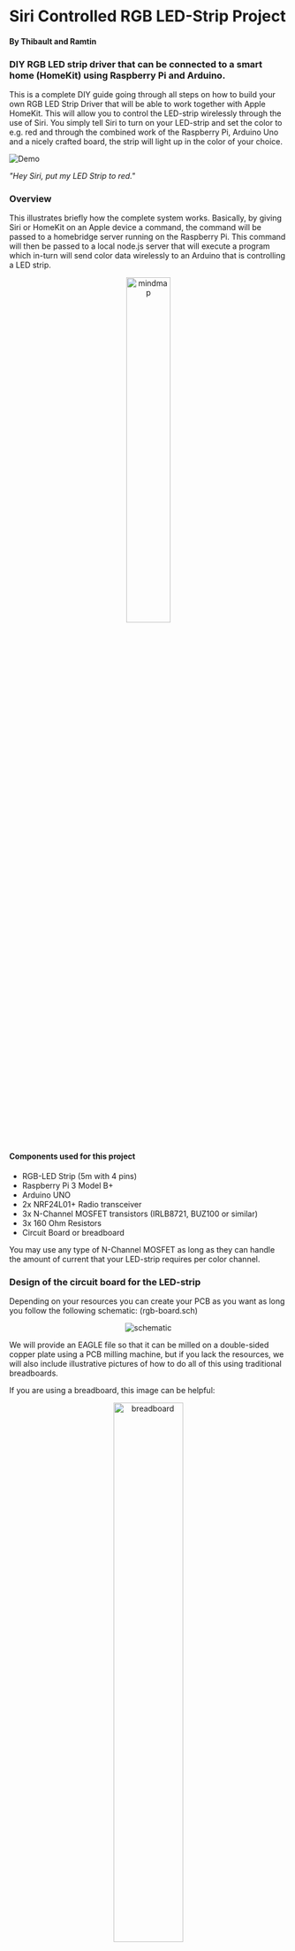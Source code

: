 # Siri Controlled RGB LED-Strip Project
#### By Thibault and Ramtin
### DIY RGB LED strip driver that can be connected to a smart home (HomeKit) using Raspberry Pi and Arduino.

This is a complete DIY guide going through all steps on how to build your own RGB LED Strip Driver that will be able to work together with Apple HomeKit. This will allow you to control the LED-strip wirelessly through the use of Siri. You simply tell Siri to turn on your LED-strip and set the color to e.g. red and through the combined work of the Raspberry Pi, Arduino Uno and a nicely crafted board, the strip will light up in the color of your choice.

![Demo](https://github.com/GitTibbe/LED-Strip-HomeKit-Driver/blob/master/Pictures/demo.gif?raw=true?)

_"Hey Siri, put my LED Strip to red."_

### Overview
This illustrates briefly how the complete system works. Basically, by giving Siri or HomeKit on an Apple device a command, the command will be passed to a homebridge server running on the Raspberry Pi. This command will then be passed to a local node.js server that will execute a program which in-turn will send color data wirelessly to an Arduino that is controlling a LED strip.
<p align="center">
  <img src=https://raw.githubusercontent.com/GitTibbe/LED-Strip-HomeKit-Driver/master/Pictures/MindMap.png alt="mindmap" 
  width=40% height=40%>
  
</p>

#### Components used for this project
- RGB-LED Strip (5m with 4 pins)
- Raspberry Pi 3 Model B+
- Arduino UNO
- 2x NRF24L01+ Radio transceiver
- 3x N-Channel MOSFET transistors (IRLB8721, BUZ100 or similar)
- 3x 160 Ohm Resistors
- Circuit Board or breadboard

You may use any type of N-Channel MOSFET as long as they can handle the amount of current that your LED-strip requires per color channel.

### Design of the circuit board for the LED-strip
Depending on your resources you can create your PCB as you want as long you follow the following schematic: (rgb-board.sch)
<p align="center">
  <img src=https://raw.githubusercontent.com/GitTibbe/LED-Strip-HomeKit-Driver/master/Pictures/Schematic.png alt="schematic" >
</p>

We will provide an EAGLE file so that it can be milled on a double-sided copper plate using a PCB milling machine, but if you lack the resources, we will also include illustrative pictures of how to do all of this using traditional breadboards.

If you are using a breadboard, this image can be helpful:
<p align="center">
  <img src=https://cdn-learn.adafruit.com/assets/assets/000/002/693/original/led_strips_ledstripbjt.gif?1448059603 alt="breadboard" width=50% height=50% >
</p>

The left you see the EAGLE Board file design (rgb-board.brd) and to the right the result with the soldered transistors and resistors:

<p align="center">
  <img src=https://raw.githubusercontent.com/GitTibbe/LED-Strip-HomeKit-Driver/master/Pictures/PCB.png alt="PCB1" width=50% height=50%>
  <img src=https://raw.githubusercontent.com/GitTibbe/LED-Strip-HomeKit-Driver/master/Pictures/PCB-picture.png alt="PCB2" width=49% height=49%>
</p>

Now that the LED strip has been prepared with the Arduino, we will take a look at how to hook it up with the RF24-module to enable receiving signals from the Raspberry Pi.
#### Connecting RF24 transceiver to Arduino

This image shows how to connect the wireless transceiver to the Arduino pins.
<p align="center">
  <img src=https://raw.githubusercontent.com/GitTibbe/LED-Strip-HomeKit-Driver/master/Pictures/RF24-Arduino.png alt="PCB" width=30% height=30%>
</p>

##### Implementation of code on Arduino
The following code is then implemented into the Arduino. (RGB_DRIVER.ino). Please note that the library RF24.h needs to be installed from e.g: https://github.com/maniacbug/RF24. The pins corresponds to the same pins as the pictures above and the same ID set to the parameter```const uint64_t pipe``` (i.e. in our case: 0xF0F0F0F0E1LL) will be used later on the Raspberry Pi program.

```Arduino
#include "nRF24L01.h"
#include "RF24.h"
#include "RF24_config.h"
#include <SPI.h>
/////////////////////////////-RF24-////////////////////////////////////////
RF24 radio(9, 10); //RF24 pins
const uint64_t pipe = 0xF0F0F0F0E1LL; //ID
unsigned long RGB = 0;
/////////////////////////////////////////////////////////////////////////

//////////////////////////////-RGB-/////////////////////////////////////////
#define REDPIN 5
#define GREENPIN 6
#define BLUEPIN 3
#define FADESPEED 1     // make this higher to slow down fading
int r, g, b, rPrev, gPrev, bPrev, f = 0;
int blueMask = 0xFF0000, greenMask = 0xFF00, redMask = 0xFF; //decoding masks
//////////////////////////////////////////////////////////////////////////

void setup(void) {

  //Radio module setup
  radio.begin();
  radio.openReadingPipe(1, pipe);
  radio.startListening();

  //RGB setup
  pinMode(REDPIN, OUTPUT);
  pinMode(GREENPIN, OUTPUT);
  pinMode(BLUEPIN, OUTPUT);

  //serial Setup
  Serial.begin(9600);
  Serial.println("Started Listening...");
}

void loop(void)
{

  if (radio.available()) { //signal received

    if ( !radio.read(&RGB, sizeof(unsigned long)) ) {
      Serial.println("ACK not received by client.");
    }

    //save previous values
    rPrev = r;
    gPrev = g;
    bPrev = b;
    int[3] prevColors = [rPrev, gPrev, bPrev]; //array with previous color values

    //decode RGB values
    r = (RGB & 0xFF);
    g = ((RGB & 0xFF00) >> 8);
    b = ((RGB & 0xFF0000) >> 16);
    int[3] colors = [r,g,b]; //array with color values

    Serial.print("Received RGB-value: R= "); Serial.print(r); Serial.print(", G= ");
    Serial.print(g); Serial.print(", B= "); Serial.println(b);

    //change color with a smooth transition
    changeColor(colors, prevColors);

  }
}

//change color with a smooth transition
void changeColor(int[3] colors, int[3]prevColors){
  //To determine increase or decrease
  int diffR = colors[0]-prevColors[0];
  int diffG = colors[1]-prevColors[1];
  int diffB = colors[2]-prevColors[2];

  int i = prevColors[0];
  int j = prevColors[1];
  int k = prevColors[2];

  while (i==r && j==g && k==b)
  {
    //Red color
    if (i!=r){
      if (diffR>0) i++;
      else  i--;
      analogWrite(REDPIN, i);

    }
    //Green color
    if (k!=g){
      if (diffG>0) j++;
      else  j--;
      analogWrite(GREENPIN, j);
    }
    //Blue color
    if (k!=b){
      if (diffB>0) k++;
      else  k--;
      analogWrite(BLUEPIN, k);
    }
    delay(FADESPEED);
  }
}
```

### Design and create your own box
We provide you 3D CAD files for a 3D-printable box that fits an Arduino UNO and our PCB that we used. Depending on your circuit board dimensions you may need to create your own box. It needs 3 openings, one for the Arduino USB and DC inputs, and one RGB-LED strip output port (in our case 4 pins). The box should contain the Arduino, circuit board and RF24 transceiver with all its wires.

<p align="center">
  <img src=https://raw.githubusercontent.com/GitTibbe/LED-Strip-HomeKit-Driver/master/Pictures/BoxPicture1.png alt="cad1" width=50% height=50%>
  <img src=https://raw.githubusercontent.com/GitTibbe/LED-Strip-HomeKit-Driver/master/Pictures/BoxPicture2.png alt="cad2" width=49% height=49%>
</p>

### Connecting RF24-transceiver to Raspberry Pi 3 B+
When the homebridge and node.js servers are running on the Raspberry Pi they will need to send the data received from HomeKit to the Arduino wirelessly. The image below shows how to connect the RF24 transceiver to Raspberry Pi using GPIO pins.

<p align="center">
  <img src=https://raw.githubusercontent.com/GitTibbe/LED-Strip-HomeKit-Driver/master/Pictures/RF24-RPI.png alt="RF24-RPI" width=30% height=30%>
</p>

#### Implementation of code on Raspberry Pi
This C++ program (RF24-remote.cpp + makefile) will be executed by the node.js server and send data through the transceiver. Please note that the library RF24.h must be installed from github (link:TMRh20) for it to compile and install successfully.

```C++
#include <cstdlib>
#include <math.h>
#include <iostream>
#include <sstream>
#include <string>
#include <unistd.h>
#include <RF24/RF24.h>

using namespace std;

//RPi genericpinconnection                                                      $
RF24 radio(25,8);

// Radio pipe addresses for the 2 nodes to communicate.
const uint64_t pipes[2] = { 0xF0F0F0F0E1LL, 0xF0F0F0F0D2LL };

int main(int argc, char** argv){
        unsigned int RGB=atoi(argv[1]);
        cout << "Sending message to LED-Driver…\n";
if (argv[1]){
                // Setup and configure rf radio
                radio.begin();

                // Dump the configuration of the rf unit for debugging
                //radio.printDetails();

        radio.openWritingPipe(pipes[0]);        

                printf("Now sending (RGB: %d)...\n", RGB);
bool ok = radio.write( &RGB, sizeof(unsigned int) ); //send mes$

if (!ok){
                        printf("Failed.\n");
                        return 0;
                }else printf("Message Sent!\n");

        }else printf("Message not sent. No argument was given…\n");
  return 0;
}
```

## Setup of homebridge and node.js servers
Now that all hardware is connected and its corresponding code implemented, the last and a bit tricky part of this guide is left.
#### Install Homebridge
First you will need to install homebridge on your Raspberry Pi by following this guide: link: https://github.com/nfarina/homebridge/wiki/Running-HomeBridge-on-a-Raspberry-Pi.

After you have managed to successfully install homebridge you will need to create a background service for it using serviced. Look at this guide: https://github.com/nfarina/homebridge/wiki/Running-HomeBridge-on-a-Raspberry-Pi#running-homebridge-on-bootup-systemd.

By doing that it will automatically start on boot and as well after eventual crashes.
#### Homebridge Plugins and config.js
You will have to install this plugin: `npm -install http-better-rgb.`

Then you can use this config.js sample code for homebridge:
```javascript
{
        "bridge": {
                "name": "Homebridge",
                "pin": "987-65-431",
                "username": "CC:22:3D:E3:CE:32"
        },

"accessory": "HTTP-RGB",
        "name": "LED Strip",

        "switch": {
            "status": "http://localhost:8080/",
            "powerOn": "http://localhost:8080/",
            "powerOff": "http://localhost:8080/?name=0"
        },

        "brightness": {
            "status": "http://localhost:8080/",
            "url": "http://localhost:8080/?name=%s"
        },

        "color": {
            "status": "http://localhost:8080/",
            "url": "http://localhost:8080/?name=%s",
            "brightness": false
        }
}
]
}
```
You can also add other accessories that you already have in your home that are compatible with various homebridge plugins.

### Node.js Server
Using apache2 and nodejs we can run this server on localhost. This plugins need to be installed for it to work: `npm -install -g hex-rgb`and `npm -install -g http`.

```javascript
#!/usr/bin/env nodejs
var http = require('http');
var url = require('url');
var hexRgb = require('hex-rgb');
const exe = require('child_process').exec;

var hex;
var rgb

var server = http.createServer(function(req, res) {

  var queryData = url.parse(req.url, true).query;
  res.writeHead(200);

  if (queryData.name) {
    hex=queryData.name;
    var rgb_temp=hexRgb(hex); //convert to rgb from hex

    //encode to 24-bit RGB value

    //command to run
    var cmd = 'sudo rf24-RGB-remote ' +rgb;

    exe( cmd ,(error, stdout, stderr) => {
      if (error) {
        throw error;
      }
      //console output
      console.log('--------\nHEX-value: '+hex+", RGB-value: "+rgb_temp+"\n");

      //output on web page
      res.end('RGB-remote server is running! \nRGB-value=' + rgb+'\n\nRF24:');
    });

  }     else { //no argument
    res.end("Server is running! No hex value was given in url... ");
  }

});
server.listen(8080);

console.log('Starting server. Listening on localhost:8080');
```

### [This document is being updated continuously...]

